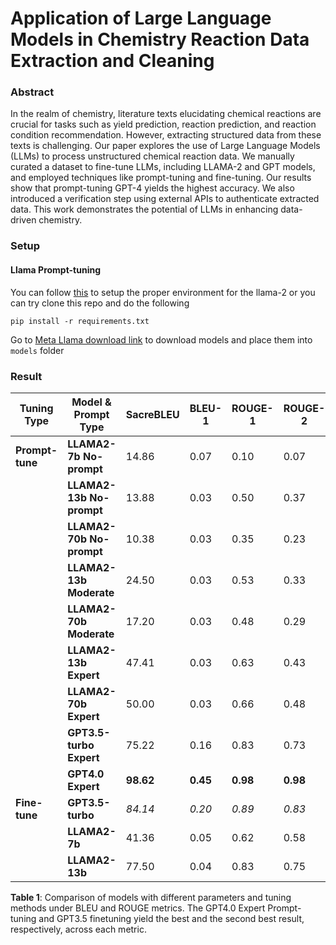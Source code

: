 # Application of Large Language Models in Chemistry Reaction Data Extraction and Cleaning
### Abstract
In the realm of chemistry, literature texts elucidating chemical reactions are crucial for tasks such as yield prediction, reaction prediction, and reaction condition recommendation. However, extracting structured data from these texts is challenging. Our paper explores the use of Large Language Models (LLMs) to process unstructured chemical reaction data. We manually curated a dataset to fine-tune LLMs, including LLAMA-2 and GPT models, and employed techniques like prompt-tuning and fine-tuning. Our results show that prompt-tuning GPT-4 yields the highest accuracy. We also introduced a verification step using external APIs to authenticate extracted data. This work demonstrates the potential of LLMs in enhancing data-driven chemistry.
### Setup
#### Llama Prompt-tuning
You can follow [this](https://github.com/meta-llama/llama-recipes/tree/main) to setup the proper environment for the llama-2 or you can try clone this repo and do the following
```
pip install -r requirements.txt
```
Go to [Meta Llama download link](https://llama.meta.com/llama-downloads/) to download models and place them into `models` folder
### Result
| **Tuning Type** | **Model & Prompt Type** | **SacreBLEU** | **BLEU-1** | **ROUGE-1** | **ROUGE-2** | **ROUGE-L** |
|-----------------|-------------------------|---------------|------------|-------------|-------------|-------------|
| **Prompt-tune** | **LLAMA2-7b No-prompt**  | 14.86         | 0.07       | 0.10        | 0.07        | 0.09        |
|                 | **LLAMA2-13b No-prompt** | 13.88         | 0.03       | 0.50        | 0.37        | 0.40        |
|                 | **LLAMA2-70b No-prompt** | 10.38         | 0.03       | 0.35        | 0.23        | 0.26        |
|                 | **LLAMA2-13b Moderate**  | 24.50         | 0.03       | 0.53        | 0.33        | 0.43        |
|                 | **LLAMA2-70b Moderate**  | 17.20         | 0.03       | 0.48        | 0.29        | 0.41        |
|                 | **LLAMA2-13b Expert**    | 47.41         | 0.03       | 0.63        | 0.43        | 0.55        |
|                 | **LLAMA2-70b Expert**    | 50.00         | 0.03       | 0.66        | 0.48        | 0.59        |
|                 | **GPT3.5-turbo Expert**  | 75.22         | 0.16       | 0.83        | 0.73        | 0.74        |
|                 | **GPT4.0 Expert**        | **98.62**     | **0.45**   | **0.98**    | **0.98**    | **0.98**    |
| **Fine-tune**   | **GPT3.5-turbo**         | _84.14_       | _0.20_     | _0.89_      | _0.83_      | _0.85_      |
|                 | **LLAMA2-7b**            | 41.36         | 0.05       | 0.62        | 0.58        | 0.58        |
|                 | **LLAMA2-13b**           | 77.50         | 0.04       | 0.83        | 0.75        | 0.77        |

**Table 1**: Comparison of models with different parameters and tuning methods under BLEU and ROUGE metrics. The GPT4.0 Expert Prompt-tuning and GPT3.5 finetuning yield the best and the second best result, respectively, across each metric.

###


